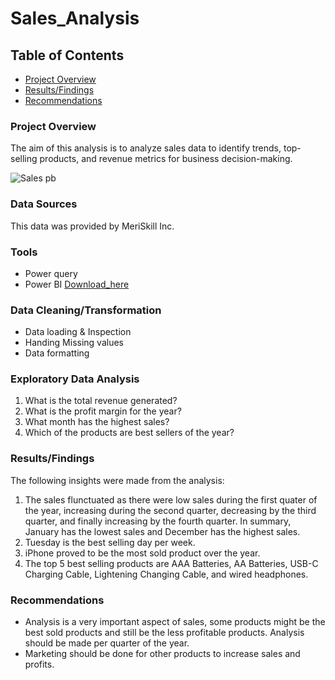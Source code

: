# Sales_Analysis

## Table of Contents
- [Project Overview](#project_overview)
- [Results/Findings](#results_findings)
- [Recommendations](#recommendations)

### Project Overview
The aim of this analysis is to analyze sales data to identify trends, top-selling products, and revenue metrics for business decision-making. 


![Sales pb](https://github.com/AdeAdeB/Sales_Analysis/commit/8a00e5367e16ea238ab4155336ef2868c28c83cb)




### Data Sources
This data was provided by MeriSkill Inc.

### Tools
- Power query
- Power BI [Download_here](microsoft.com) 

### Data Cleaning/Transformation
- Data loading & Inspection
- Handing Missing values
- Data formatting

### Exploratory Data Analysis
1. What is the total revenue generated?
2. What is the profit margin for the year?
3. What month has the highest sales?
4. Which of the products are best sellers of the year?

### Results/Findings
The following insights were made from the analysis:
1. The sales flunctuated as there were low sales during the first quater of the year, increasing during the second quarter, decreasing by the third quarter, and finally increasing by the fourth quarter. In summary, January has the lowest sales and December has the highest sales.
2. Tuesday is the best selling day per week.
3. iPhone proved to be the most sold product over the year.
4. The top 5 best selling products are AAA Batteries, AA Batteries, USB-C Charging Cable, Lightening Changing Cable, and wired headphones.

### Recommendations
- Analysis is a very important aspect of sales, some products might be the best sold products and still be the less profitable products. Analysis should be made per quarter of the year.
- Marketing should be done for other products to increase sales and profits.


